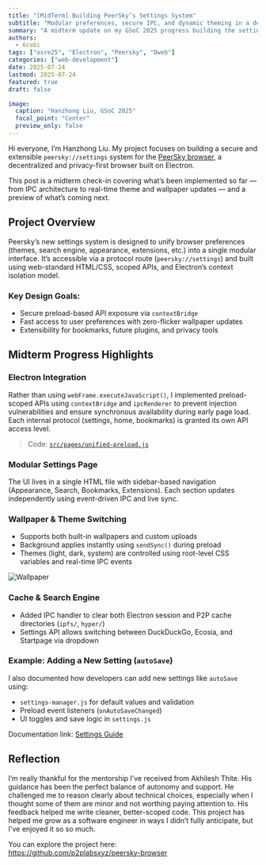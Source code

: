 ```yaml
---
title: "[MidTerm] Building PeerSky’s Settings System"
subtitle: "Modular preferences, secure IPC, and dynamic theming in a decentralized browser"
summary: "A midterm update on my GSoC 2025 progress building the settings architecture for the PeerSky browser with UC OSPO."
authors:
  - 6cobi
tags: ["osre25", "Electron", "Peersky", "Dweb"]
categories: ["web-development"]
date: 2025-07-24
lastmod: 2025-07-24
featured: true
draft: false

image:
  caption: "Hanzhong Liu, GSoC 2025"
  focal_point: "Center"
  preview_only: false
---
```

Hi everyone, I’m Hanzhong Liu. My project focuses on building a secure and extensible `peersky://settings` system for the [PeerSky browser](https://github.com/p2plabsxyz/peersky-browser), a decentralized and privacy-first browser built on Electron.

This post is a midterm check-in covering what’s been implemented so far — from IPC architecture to real-time theme and wallpaper updates — and a preview of what’s coming next.

## Project Overview

Peersky’s new settings system is designed to unify browser preferences (themes, search engine, appearance, extensions, etc.) into a single modular interface. It’s accessible via a protocol route (`peersky://settings`) and built using web-standard HTML/CSS, scoped APIs, and Electron’s context isolation model.

### Key Design Goals:
- Secure preload-based API exposure via `contextBridge`
- Fast access to user preferences with zero-flicker wallpaper updates
- Extensibility for bookmarks, future plugins, and privacy tools

## Midterm Progress Highlights

### Electron Integration

Rather than using `webFrame.executeJavaScript()`, I implemented preload-scoped APIs using `contextBridge` and `ipcRenderer` to prevent injection vulnerabilities and ensure synchronous availability during early page load. Each internal protocol (settings, home, bookmarks) is granted its own API access level.

> Code: [`src/pages/unified-preload.js`](https://github.com/p2plabsxyz/peersky-browser/blob/main/src/pages/unified-preload.js)

### Modular Settings Page

The UI lives in a single HTML file with sidebar-based navigation (Appearance, Search, Bookmarks, Extensions). Each section updates independently using event-driven IPC and live sync.

### Wallpaper & Theme Switching

- Supports both built-in wallpapers and custom uploads
- Background applies instantly using `sendSync()` during preload
- Themes (light, dark, system) are controlled using root-level CSS variables and real-time IPC events

![Wallpaper](https://hackmd.io/_uploads/S11q7M1Dee.png)

### Cache & Search Engine

- Added IPC handler to clear both Electron session and P2P cache directories (`ipfs/`, `hyper/`)
- Settings API allows switching between DuckDuckGo, Ecosia, and Startpage via dropdown

### Example: Adding a New Setting (`autoSave`)

I also documented how developers can add new settings like `autoSave` using:
- `settings-manager.js` for default values and validation
- Preload event listeners (`onAutoSaveChanged`)
- UI toggles and save logic in `settings.js`

Documentation link: [Settings Guide](https://github.com/p2plabsxyz/peersky-browser/blob/main/docs/settings.md)


## Reflection

I’m really thankful for the mentorship I’ve received from Akhilesh Thite. His guidance has been the perfect balance of autonomy and support. He challenged me to reason clearly about technical choices, especially when I thought some of them are minor and not worthing paying attention to. His feedback helped me write cleaner, better-scoped code. This project has helped me grow as a software engineer in ways I didn’t fully anticipate, but I've enjoyed it so so much.


You can explore the project here:  
https://github.com/p2plabsxyz/peersky-browser
